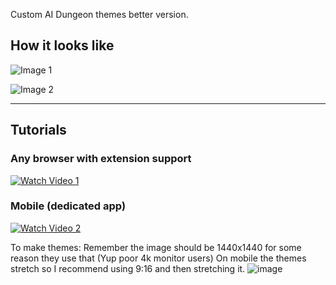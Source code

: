 Custom AI Dungeon themes better version.
## How it looks like

![Image 1](https://i.imgur.com/1n6Df9X.png)

![Image 2](https://i.imgur.com/egp5BcD.png)

---

## Tutorials

### Any browser with extension support

[![Watch Video 1](https://img.youtube.com/vi/AChCVeZs8LI/maxresdefault.jpg)](https://youtu.be/AChCVeZs8LI)

### Mobile (dedicated app)

[![Watch Video 2](https://img.youtube.com/vi/ZZ7fJe0Aw2U/maxresdefault.jpg)](https://youtube.com/shorts/ZZ7fJe0Aw2U?feature=share)

To make themes:
Remember the image should be 1440x1440 for some reason they use that (Yup poor 4k monitor users)
On mobile the themes stretch so I recommend using 9:16 and then stretching it.
![image](https://github.com/user-attachments/assets/4e05e0ec-ec8f-4161-ad7a-57fc8d78c556)
